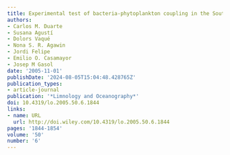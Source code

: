```yaml
---
title: Experimental test of bacteria-phytoplankton coupling in the Southern Ocean
authors:
- Carlos M. Duarte
- Susana Agustí
- Dolors Vaqué
- Nona S. R. Agawin
- Jordi Felipe
- Emilio O. Casamayor
- Josep M Gasol
date: '2005-11-01'
publishDate: '2024-08-05T15:04:48.428765Z'
publication_types:
- article-journal
publication: '*Limnology and Oceanography*'
doi: 10.4319/lo.2005.50.6.1844
links:
- name: URL
  url: http://doi.wiley.com/10.4319/lo.2005.50.6.1844
pages: '1844-1854'
volume: '50'
number: '6'
---
```

